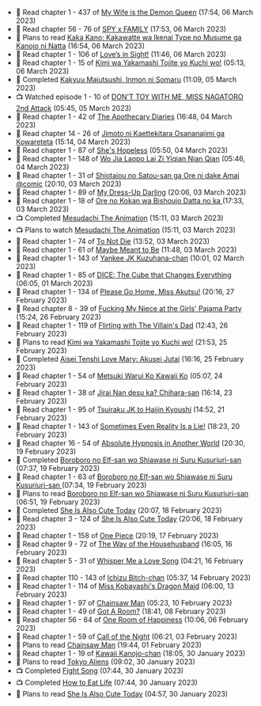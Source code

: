 <!-- ANILIST_ACTIVITY:start -->

-   📖 Read chapter 1 - 437 of [My Wife is the Demon Queen](https://anilist.co/manga/107966) (17:54, 06 March 2023)
-   📖 Read chapter 56 - 76 of [SPY x FAMILY](https://anilist.co/manga/108556) (17:53, 06 March 2023)
-   📖 Plans to read [Kaka Kano: Kakawatte wa Ikenai Type no Musume ga Kanojo ni Natta](https://anilist.co/manga/153904) (16:54, 06 March 2023)
-   📖 Read chapter 1 - 106 of [Love’s in Sight!](https://anilist.co/manga/107445) (11:46, 06 March 2023)
-   📖 Read chapter 1 - 15 of [Kimi wa Yakamashi Tojite yo Kuchi wo!](https://anilist.co/manga/149337) (05:13, 06 March 2023)
-   📖 Completed [Kakyuu Majutsushi, Inmon ni Somaru](https://anilist.co/manga/153574) (11:09, 05 March 2023)
-   📺 Watched episode 1 - 10 of [DON'T TOY WITH ME, MISS NAGATORO 2nd Attack](https://anilist.co/anime/140596) (05:45, 05 March 2023)
-   📖 Read chapter 1 - 42 of [The Apothecary Diaries](https://anilist.co/manga/99022) (16:48, 04 March 2023)
-   📖 Read chapter 14 - 26 of [Jimoto ni Kaettekitara Osananajimi ga Kowareteta](https://anilist.co/manga/150890) (15:14, 04 March 2023)
-   📖 Read chapter 1 - 87 of [She's Hopeless](https://anilist.co/manga/126944) (05:50, 04 March 2023)
-   📖 Read chapter 1 - 148 of [Wo Jia Laopo Lai Zi Yiqian Nian Qian](https://anilist.co/manga/146267) (05:46, 04 March 2023)
-   📖 Read chapter 1 - 31 of [Shiotaiou no Satou-san ga Ore ni dake Amai @comic](https://anilist.co/manga/123130) (20:10, 03 March 2023)
-   📖 Read chapter 1 - 89 of [My Dress-Up Darling](https://anilist.co/manga/101583) (20:06, 03 March 2023)
-   📖 Read chapter 1 - 18 of [Ore no Kokan wa Bishoujo Datta no ka ](https://anilist.co/manga/147902) (17:33, 03 March 2023)
-   📺 Completed [Mesudachi The Animation](https://anilist.co/anime/154076) (15:11, 03 March 2023)
-   📺 Plans to watch [Mesudachi The Animation](https://anilist.co/anime/154076) (15:11, 03 March 2023)
-   📖 Read chapter 1 - 74 of [To Not Die](https://anilist.co/manga/136099) (13:52, 03 March 2023)
-   📖 Read chapter 1 - 61 of [Maybe Meant to Be](https://anilist.co/manga/146139) (11:48, 03 March 2023)
-   📖 Read chapter 1 - 143 of [Yankee JK Kuzuhana-chan](https://anilist.co/manga/116822) (10:01, 02 March 2023)
-   📖 Read chapter 1 - 85 of [DICE: The Cube that Changes Everything](https://anilist.co/manga/85208) (06:05, 01 March 2023)
-   📖 Read chapter 1 - 134 of [Please Go Home, Miss Akutsu!](https://anilist.co/manga/113501) (20:16, 27 February 2023)
-   📖 Read chapter 8 - 39 of [Fucking My Niece at the Girls' Pajama Party](https://anilist.co/manga/128678) (15:24, 26 February 2023)
-   📖 Read chapter 1 - 119 of [Flirting with The Villain's Dad](https://anilist.co/manga/117581) (12:43, 26 February 2023)
-   📖 Plans to read [Kimi wa Yakamashi Tojite yo Kuchi wo!](https://anilist.co/manga/149337) (21:53, 25 February 2023)
-   📖 Completed [Aisei Tenshi Love Mary: Akusei Jutai](https://anilist.co/manga/113620) (16:16, 25 February 2023)
-   📖 Read chapter 1 - 54 of [Metsuki Warui Ko Kawaii Ko](https://anilist.co/manga/143936) (05:07, 24 February 2023)
-   📖 Read chapter 1 - 38 of [Jirai Nan desu ka? Chihara-san](https://anilist.co/manga/137714) (16:14, 23 February 2023)
-   📖 Read chapter 1 - 95 of [Tsuiraku JK to Haijin Kyoushi](https://anilist.co/manga/99737) (14:52, 21 February 2023)
-   📖 Read chapter 1 - 143 of [Sometimes Even Reality Is a Lie!](https://anilist.co/manga/113076) (18:23, 20 February 2023)
-   📖 Read chapter 16 - 54 of [Absolute Hypnosis in Another World](https://anilist.co/manga/145575) (20:30, 19 February 2023)
-   📖 Completed [Boroboro no Elf-san wo Shiawase ni Suru Kusuriuri-san  ](https://anilist.co/manga/139465) (07:37, 19 February 2023)
-   📖 Read chapter 1 - 63 of [Boroboro no Elf-san wo Shiawase ni Suru Kusuriuri-san  ](https://anilist.co/manga/139465) (07:34, 19 February 2023)
-   📖 Plans to read [Boroboro no Elf-san wo Shiawase ni Suru Kusuriuri-san  ](https://anilist.co/manga/139465) (06:51, 19 February 2023)
-   📖 Completed [She Is Also Cute Today](https://anilist.co/manga/112378) (20:07, 18 February 2023)
-   📖 Read chapter 3 - 124 of [She Is Also Cute Today](https://anilist.co/manga/112378) (20:06, 18 February 2023)
-   📖 Read chapter 1 - 158 of [One Piece](https://anilist.co/manga/30013) (20:19, 17 February 2023)
-   📖 Read chapter 9 - 72 of [The Way of the Househusband](https://anilist.co/manga/101233) (16:05, 16 February 2023)
-   📖 Read chapter 5 - 31 of [Whisper Me a Love Song](https://anilist.co/manga/107987) (04:21, 16 February 2023)
-   📖 Read chapter 110 - 143 of [Ichizu Bitch-chan](https://anilist.co/manga/119121) (05:37, 14 February 2023)
-   📖 Read chapter 1 - 114 of [Miss Kobayashi's Dragon Maid](https://anilist.co/manga/86303) (06:00, 13 February 2023)
-   📖 Read chapter 1 - 97 of [Chainsaw Man](https://anilist.co/manga/105778) (05:23, 10 February 2023)
-   📖 Read chapter 1 - 49 of [Got A Room?](https://anilist.co/manga/129808) (18:41, 08 February 2023)
-   📖 Read chapter 56 - 64 of [One Room of Happiness](https://anilist.co/manga/100557) (10:06, 06 February 2023)
-   📖 Read chapter 1 - 59 of [Call of the Night](https://anilist.co/manga/111233) (06:21, 03 February 2023)
-   📖 Plans to read [Chainsaw Man](https://anilist.co/manga/105778) (19:44, 01 February 2023)
-   📖 Read chapter 1 - 19 of [Kawaii Kanojo-chan](https://anilist.co/manga/144155) (18:05, 30 January 2023)
-   📖 Plans to read [Tokyo Aliens](https://anilist.co/manga/123657) (09:02, 30 January 2023)
-   📺 Completed [Fight Song](https://anilist.co/anime/159110) (07:44, 30 January 2023)
-   📺 Completed [How to Eat Life](https://anilist.co/anime/118857) (07:44, 30 January 2023)
-   📖 Plans to read [She Is Also Cute Today](https://anilist.co/manga/112378) (04:57, 30 January 2023)

<!-- ANILIST_ACTIVITY:end -->
